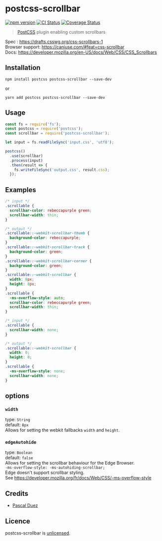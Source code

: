 # postcss-scrollbar

[![npm version][npm-image]][npm-url]
[![CI Status][ci-image]][ci-url]
[![Coverage Status][codecov-image]][codecov-url]

> [PostCSS] plugin enabling custom scrollbars

Spec : https://drafts.csswg.org/css-scrollbars-1  
Browser support: https://caniuse.com/#feat=css-scrollbar  
Docs: https://developer.mozilla.org/en-US/docs/Web/CSS/CSS_Scrollbars

## Installation

```
npm install postcss postcss-scrollbar --save-dev
```

or

```
yarn add postcss postcss-scrollbar --save-dev
```

## Usage

```js
const fs = require('fs');
const postcss = require('postcss');
const scrollbar = require('postcss-scrollbar');

let input = fs.readFileSync('input.css', 'utf8');

postcss()
  .use(scrollbar)
  .process(input)
  .then(result => {
    fs.writeFileSync('output.css', result.css);
  });
```

## Examples

```css
/* input */
.scrollable {
  scrollbar-color: rebeccapurple green;
  scrollbar-width: thin;
}
```

```css
/* output */
.scrollable::-webkit-scrollbar-thumb {
  background-color: rebeccapurple;
}
.scrollable::-webkit-scrollbar-track {
  background-color: green;
}
.scrollable::-webkit-scrollbar-corner {
  background-color: green;
}
.scrollable::-webkit-scrollbar {
  width: 8px;
  height: 8px;
}
.scrollable {
  -ms-overflow-style: auto;
  scrollbar-color: rebeccapurple green;
  scrollbar-width: thin;
}
```

```css
/* input */
.scrollable {
  scrollbar-width: none;
}
```

```css
/* output */
.scrollable::-webkit-scrollbar {
  width: 0;
  height: 0;
}
.scrollable {
  -ms-overflow-style: none;
  scrollbar-width: none;
}
```

## options

### `width`

type: `String`  
default: `8px`  
Allows for setting the webkit fallbacks `width` and `height`.

### `edgeAutohide`

type: `Boolean`  
default: `false`  
Allows for setting the scrollbar behaviour for the Edge Browser.  
`-ms-overflow-style: -ms-autohiding-scrollbar;`  
Edge doesn't support scrollbar styling.  
See https://developer.mozilla.org/fr/docs/Web/CSS/-ms-overflow-style

## Credits

- [Pascal Duez](https://github.com/pascalduez)

## Licence

postcss-scrollbar is [unlicensed](http://unlicense.org/).

[postcss]: https://github.com/postcss/postcss
[npm-url]: https://www.npmjs.org/package/postcss-scrollbar
[npm-image]: http://img.shields.io/npm/v/postcss-scrollbar.svg?style=flat-square
[ci-url]: https://github.com/pascalduez/postcss-scrollbar/actions/workflows/ci.yml
[ci-image]: https://img.shields.io/github/actions/workflow/status/pascalduez/postcss-scrollbar/ci.yml?branch=main&style=flat-square
[codecov-url]: https://codecov.io/gh/pascalduez/postcss-scrollbar
[codecov-image]: https://img.shields.io/codecov/c/github/pascalduez/postcss-scrollbar.svg?style=flat-square
[license-image]: http://img.shields.io/npm/l/postcss-scrollbar.svg?style=flat-square
[license-url]: UNLICENSE


